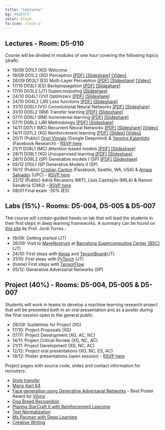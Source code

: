 ```yaml
---
title: "Lectures"
bg: #9AD1F5
color: black
fa-icon: clock-o
---
```


## Lectures - Room: D5-010

Course will be divided in modules of one hour covering the following topics (draft):

* 19/09 D01L1 (XG) Welcome  
* 19/09 D01L2 (XG) Perceptron [[PDF]][d1l2-pdf] [[Slideshare]][d1l2-slides] [[Video]][d1l2-video] 
* 26/09 D02L1 (ES) Multi-Layer Perceptron [[PDF]][d2l1-pdf] [[Slideshare]][d2l1-slides] [[Video]][d2l1-video]
* 17/10 D03L1 (ES) Backpropagation [[PDF]][d3l1-pdf] [[Slideshare]][d3l1-slides]
* 17/10 D03L2 (JT) Supercomputing [[Slideshare]][d3l2-slides]
* 24/10 D04L1 (VV) Optimizers [[PDF]][d4l1-pdf] [[Slideshare]][d4l1-slides] 
* 24/10 D04L2 (JR) Loss functions [[PDF]][d4l2-pdf] [[Slideshare]][d4l2-slides] 
* 31/10 D05L1 (VV) Convolutional Neural Networks [[PDF]][d5l1-pdf] [[Slideshare]][d5l1-slides]
* 31/10 D05L2 (RM) Transfer learning [[PDF]][d5l2-pdf] [[Slideshare]][d5l2-slides]
* 07/11 D06L1 (RM) Incremental learning [[PDF]][d6l1-pdf] [[Slideshare]][d6l1-slides]
* 07/11 D06L2 (JR) Methodology [[PDF]][d6l2-pdf] [[Slideshare]][d6l2-slides]
* 14/11 D07L1 (MC) Recurrent Neural Networks [[PDF]][d7l1-pdf] [[Slideshare]][d7l1-slides] [[Video]][d7l1-video]
* 14/11 D07L2 (XG) Reinforcement learning [[PDF]][d7l2-pdf] [[Slides]][d7l2-slides] [[Video]][d7l2-video]
* 20/11 (Public) [Oriol Vinyals][OriolVinyals] (Google Deepmind) & [Yannins Kalantidis][YannisKalantidis] (Facebook Research) - [RSVP here][guest1-rsvp]
* 21/11 D08L1 (MC) Attention-based models [[PDF]][d8l-pdf] [[Slideshare]][d8l-slides]
* 28/11 D09L1 (XG) Unsupervised learning [[PDF]][d9l1-pdf] [[Slideshare]][d9l1-slides]
* 28/11 D09L2 (SP) Generative models I (SP) [[PDF]][d9l2-pdf] [[Slideshare]][d9l2-slides]
* 05/12 D10L1 (SP Generative Models II (SP)
* 19/12 (Public) [Cristian Canton][CristianCanton] (Facebook, Seattle, WA, USA) & [Amaia Salvador][AmaiaSalvador] (UPC) - [RSVP here][guest2-rsvp]
* 22/12 (Public) Adrià Recasens (MIT), Lluís Castrejón (MILA) & Ramon Sanabria (CMU) - [RSVP here][guest3-rsvp]
* 08/01 Final exam -30% (ES)

[d1l2-pdf]: https://github.com/telecombcn-dl/2017-dlai/raw/gh-pages/slides/dlai2017d01l2.pdf
[d1l2-slides]: https://www.slideshare.net/xavigiro/the-perceptron-audio-and-vision-d1l2-2017-upc-deep-learning-for-artificial-intelligence
[d1l2-video]: https://youtu.be/7L75hHF4STM

[d2l1-pdf]: https://github.com/telecombcn-dl/2017-dlai/raw/gh-pages/slides/dlai2017d02l1.pdf
[d2l1-slides]: https://www.slideshare.net/xavigiro/multilayer-perceptron-dlai-d1l2-2017-upc-deep-learning-for-artificial-intelligence
[d2l1-video]: https://youtu.be/F03UEq8yVkI

[d3l1-pdf]: https://github.com/telecombcn-dl/2017-dlai/raw/gh-pages/slides/dlai2017d03l1.pdf
[d3l1-slides]: https://www.slideshare.net/xavigiro/backpropagation-dlai-d3l1-2017-upc-deep-learning-for-artificial-intelligence

[d3l2-slides]: https://www.slideshare.net/xavigiro/why-supercomputing-matters-to-deep-learning-dlai-d3l2-2017-upc-deep-learning-for-artificial-intelligence

[d4l1-pdf]: https://github.com/telecombcn-dl/2017-dlai/raw/gh-pages/slides/dlai2017d04l1.pdf
[d4l1-slides]: https://www.slideshare.net/xavigiro/optimization-dlai-d4l1-2017-upc-deep-learning-for-artificial-intelligence

[d4l2-pdf]: https://github.com/telecombcn-dl/2017-dlai/raw/gh-pages/slides/dlai2017d04l2.pdf
[d4l2-slides]: https://www.slideshare.net/xavigiro/loss-functions-dlai-d4l2-2017-upc-deep-learning-for-artificial-intelligence/1

[d5l1-pdf]: https://github.com/telecombcn-dl/2017-dlai/raw/gh-pages/slides/dlai2017d05l1.pdf
[d5l1-slides]: https://www.slideshare.net/xavigiro/convolutional-neural-networks-dlai-d5l2-2017-upc-deep-learning-for-artificial-intelligence

[d5l2-pdf]: https://github.com/telecombcn-dl/2017-dlai/raw/gh-pages/slides/dlai2017d05l2.pdf
[d5l2-slides]: https://www.slideshare.net/xavigiro/transfer-learning-and-domain-adaptation-dlai-d5l2-2017-upc-deep-learning-for-artificial-intelligence

[d6l1-pdf]: https://github.com/telecombcn-dl/2017-dlai/raw/gh-pages/slides/dlai2017d06l1.pdf
[d6l1-slides]: https://www.slideshare.net/xavigiro/lifelong-incremental-learning-dlai-d6l1-2017-upc-deep-learning-for-artificial-intelligence

[d6l2-pdf]: https://github.com/telecombcn-dl/2017-dlai/raw/gh-pages/slides/dlai2017d06l2.pdf
[d6l2-slides]: https://www.slideshare.net/xavigiro/methodology-dlai-d6l2-2017-upc-deep-learning-for-artificial-intelligence

[d7l1-pdf]: https://github.com/telecombcn-dl/2017-dlai/raw/gh-pages/slides/dlai2017d07l1.pdf
[d7l1-slides]: https://www.slideshare.net/xavigiro/recurrent-neural-networks-dlai-d7l1-2017-upc-deep-learning-for-artificial-intelligence
[d7l1-video]: https://youtu.be/N3DzDnzL19U

[d7l2-pdf]: https://github.com/telecombcn-dl/2017-dlai/raw/gh-pages/slides/dlai2017d07l1.pdf
[d7l2-slides]: https://www.slideshare.net/xavigiro/reinforcement-learning-dlai-d7l2-2017-upc-deep-learning-for-artificial-intelligence
[d7l2-video]: https://youtu.be/vPlWFj0-j7I

[d8l-pdf]: https://github.com/telecombcn-dl/2017-dlai/raw/gh-pages/slides/dlai2017d08l.pdf
[d8l-slides]: https://www.slideshare.net/xavigiro/attentionbased-models-dlai-d8l-2017-upc-deep-learning-for-artificial-intelligence

[d9l1-pdf]: https://github.com/telecombcn-dl/2017-dlai/raw/gh-pages/slides/dlai2017d09l1.pdf
[d9l1-slides]: https://www.slideshare.net/xavigiro/unsupervised-learning-dlai-d9l1-2017-upc-deep-learning-for-artificial-intelligence

[d9l2-pdf]: https://github.com/telecombcn-dl/2017-dlai/raw/gh-pages/slides/dlai2017d09l2.pdf
[d9l2-slides]: https://www.slideshare.net/xavigiro/deep-generative-models-i-dlai-d9l2-2017-upc-deep-learning-for-artificial-intelligence

[d10l1-pdf]: https://github.com/telecombcn-dl/2017-dlai/raw/gh-pages/slides/dlai2017d10l1.pdf
[d10l1-slides]: https://www.slideshare.net/xavigiro/deep-generative-models-ii-dlai-d10l1-2017-upc-deep-learning-for-artificial-intelligence

[guest1-rsvp]: https://www.eventbrite.com/e/deep-learning-at-upc-barcelona-oriol-vinyals-and-yannis-kalantidis-tickets-39545555822
[guest2-rsvp]: https://www.eventbrite.com/e/upc-telecombcn-deep-learning-cristian-canton-amaia-salvador-tickets-41118529629
[guest3-rsvp]: https://www.eventbrite.com/e/upc-deep-learning-adria-recasens-lluis-castrejon-ramon-sanabria-tickets-41365319785

[YannisKalantidis]: http://www.skamalas.com/
[OriolVinyals]: https://research.google.com/pubs/OriolVinyals.html
[AmaiaSalvador]: https://imatge.upc.edu/web/people/amaia-salvador
[CristianCanton]: https://cristiancanton.github.io/

## Labs (15%) - Rooms: D5-004, D5-005 & D5-007
The course will contain guided hands on lab that will lead the students in their first steps in deep learning frameworks. A summary can be found on [this site](http://jorditorres.org/research-teaching/teaching-activity/dlai-met-2017/) by Prof. Jordi Torres.:

* 19/09: Getting started (JT)
* 26/09: Visit to [MareNostrum](https://www.bsc.es/innovation-and-services/supercomputers-and-facilities/marenostrum) at [Barcelona Supercomputing Center (BSC)](https://www.bsc.es/) (JT)
* 24/10: First steps with [Keras](https://keras.io/) and [TensorBoard](https://www.tensorflow.org/get_started/summaries_and_tensorboard)(JT)
* 31/10: First steps with [PyTorch](http://pytorch.org/) (JT)
* (home) First steps with [TensorFlow](https://www.tensorflow.org/)
* 05/12: Generative Adversarial Networks (SP)

## Project (40%) - Rooms: D5-004, D5-005 & D5-007

Students will work in teams to develop a machine learning research project that will be presented both in an oral presentation and as a poster during the final session open to the general public. 

* 26/09: Guidelines for Project (XG)
* 17/10: Project Proposals (XG)
* 07/11: Project Development (XG, AC, NC)
* 14/11: Project Critical Review (XG, NC, AC)
* 21/11: Project Development (XG, NC, AC)
* 12/12: Project oral presentations (XG, NC, ES, AC)
* 19/12: Poster presentations (open session) - [RSVP here][guest2-rsvp]

Project pages with source code, slides and contact information for recruiters:
* [Style transfer](https://github.com/carolinafdezp/style_transfering)
* [Mario Kart 64](https://telecombcn-dl.github.io/2017-dlai-team2/)
* [Face generation using Generative Adversarial Networks](https://telecombcn-dl.github.io/2017-dlai-team3/) - Best Poster Award by [Vilynx](http://www.vilynx.com/)
* [Dog Breed Recognition](https://telecombcn-dl.github.io/2017-dlai-team4/)
* [Playing StarCraft II with Reinforcement Learning](https://telecombcn-dl.github.io/2017-dlai-team5/)
* [Text Normalization](https://telecombcn-dl.github.io/2017-dlai-team7/)
* [Ms.Pacman with Deep Learning](https://hallvardr.github.io/)
* [Creative Writing](https://telecombcn-dl.github.io/2017-dlai-team8/)
